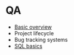 # QA

- [Basic overview](overview)
- Project lifecycle 
- Bug tracking systems
- [SQL basics](sql)

